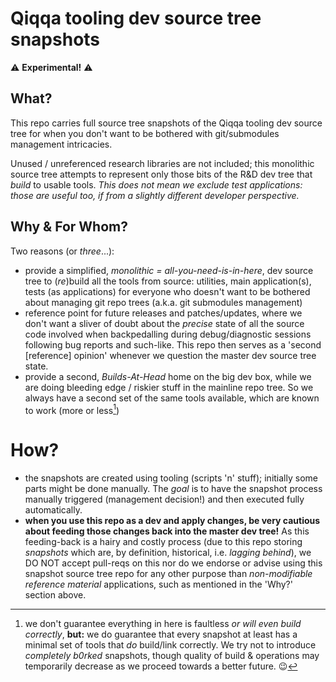 # Qiqqa tooling dev source tree snapshots

⚠️ **Experimental!** ⚠️

## What?

This repo carries full source tree snapshots of the Qiqqa tooling dev source tree for when you don't want to be bothered with git/submodules management intricacies.

Unused / unreferenced research libraries are not included; this monolithic source tree attempts to represent only those bits of the R&D dev tree that *build* to usable tools. *This does not mean we exclude test applications: those are *useful* too, if from a slightly different developer perspective.*


## Why & For Whom?

Two reasons (or *three*...):

- provide a simplified, *monolithic = all-you-need-is-in-here*, dev source tree to (*re*)build all the tools from source: utilities, main application(s), tests (as applications) for everyone who doesn't want to be bothered about managing git repo trees (a.k.a. git submodules management)
- reference point for future releases and patches/updates, where we don't want a sliver of doubt about the *precise* state of all the source code involved when backpedalling during debug/diagnostic sessions following bug reports and such-like. This repo then serves as a 'second \[reference\] opinion' whenever we question the master dev source tree state.
- provide a second, *Builds-At-Head* home on the big dev box, while we are doing bleeding edge / riskier stuff in the mainline repo tree. So we always have a second set of the same tools available, which are known to work (more or less[^1])

[^1]: we don't guarantee everything in here is faultless *or will even build correctly*, **but:** we do guarantee that every snapshot at least has a minimal set of tools that *do* build/link correctly. We try not to introduce *completely b0rked* snapshots, though quality of build & operations may temporarily decrease as we proceed towards a better future. 😉


# How?

- the snapshots are created using tooling (scripts 'n' stuff); initially some parts might be done manually. The *goal* is to have the snapshot process manually triggered (management decision!) and then executed fully automatically.
- **when you use this repo as a dev and apply changes, be very cautious about feeding those changes back into the master dev tree!** As this feeding-back is a hairy and costly process (due to this repo storing *snapshots* which are, by definition, historical, i.e. *lagging behind*), we DO NOT accept pull-reqs on this nor do we endorse or advise using this snapshot source tree repo for any other purpose than *non-modifiable reference material* applications, such as mentioned in the 'Why?' section above.





